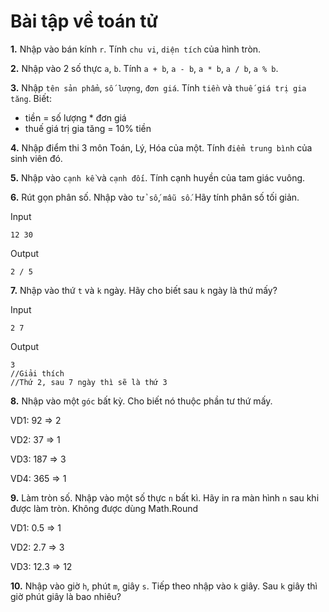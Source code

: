 # Bài tập về toán tử
**1.** Nhập vào bán kính `r`. Tính `chu vi`, `diện tích` của hình tròn.

**2.** Nhập vào 2 số thực `a`, `b`. Tính `a + b`, `a - b`, `a * b`, `a / b`, `a % b`.

**3.** Nhập `tên sản phẩm`, `số lượng`, `đơn giá`. Tính `tiền` và `thuế giá trị gia tăng`. Biết:
- tiền = số lượng * đơn giá
- thuế giá trị gia tăng = 10% tiền

**4.** Nhập điểm thi 3 môn Toán, Lý, Hóa của một. Tính `điểm trung bình` của sinh viên đó.

**5.** Nhập vào `cạnh kề` và `cạnh đối`. Tính cạnh huyền của tam giác vuông.

**6.** Rút gọn phân số. Nhập vào `tử số`, `mẫu số`. Hãy tính phân số tối giản.

Input
```
12 30
```
Output
```
2 / 5
```

**7.** Nhập vào thứ `t` và `k` ngày. Hãy cho biết sau `k` ngày là thứ mấy?

Input
```
2 7
```
Output
```
3
//Giải thích
//Thứ 2, sau 7 ngày thì sẽ là thứ 3
```

**8.** Nhập vào một `góc` bất kỳ. Cho biết nó thuộc phần tư thứ mấy.

VD1: 92 => 2

VD2: 37 => 1

VD3: 187 => 3

VD4: 365 => 1

**9.** Làm tròn số. Nhập vào một số thực `n` bất kì. Hãy in ra màn hình `n` sau khi được làm tròn. Không được dùng Math.Round

VD1: 0.5 => 1

VD2: 2.7 => 3

VD3: 12.3 => 12

**10.** Nhập vào giờ `h`, phút `m`, giây `s`. Tiếp theo nhập vào `k` giây. Sau `k` giây thì giờ phút giây là bao nhiêu?
